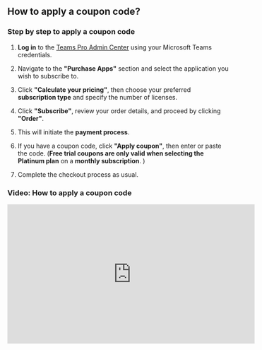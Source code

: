 ## How to apply a coupon code?

### Step by step to apply a coupon code

1. **Log in** to the [Teams Pro Admin Center](https://admin.teams-pro.com/) using your Microsoft Teams credentials.  

2. Navigate to the **"Purchase Apps"** section and select the application you wish to subscribe to.  

3. Click **"Calculate your pricing"**, then choose your preferred **subscription type** and specify the number of licenses.

4. Click **"Subscribe"**, review your order details, and proceed by clicking **"Order"**.  

5. This will initiate the **payment process**.  

6. If you have a coupon code, click **"Apply coupon"**, then enter or paste the code. (**Free trial coupons are only valid when selecting the** **Platinum plan** on a **monthly subscription**. )

7. Complete the checkout process as usual.  


### Video: How to apply a coupon code


<iframe width="560" height="315" src="https://www.youtube.com/embed/u_E5zV6iX6U?si=PFZWNuT614YbNcGJ" title="YouTube video player" frameborder="0" allow="accelerometer; autoplay; clipboard-write; encrypted-media; gyroscope; picture-in-picture; web-share" referrerpolicy="strict-origin-when-cross-origin" allowfullscreen></iframe>

<Intercom />
<Hubspot />
<Clarity />
<GoogleAnalytics />